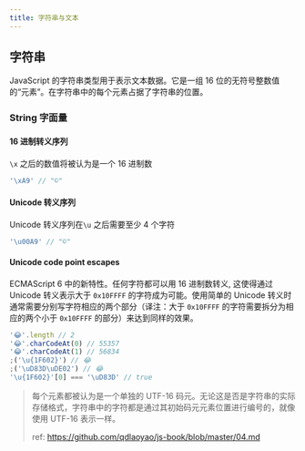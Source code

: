 ```yaml
---
title: 字符串与文本
---
```


## 字符串

JavaScript 的字符串类型用于表示文本数据。它是一组 16 位的无符号整数值的“元素”。在字符串中的每个元素占据了字符串的位置。

### String 字面量

#### 16 进制转义序列

`\x` 之后的数值将被认为是一个 16 进制数

```js
'\xA9' // "©"
```

#### Unicode 转义序列

Unicode 转义序列在`\u` 之后需要至少 4 个字符

```js
'\u00A9' // "©"
```

#### Unicode code point escapes

ECMAScript 6 中的新特性。任何字符都可以用 16 进制数转义, 这使得通过 Unicode 转义表示大于 `0x10FFFF` 的字符成为可能。使用简单的 Unicode 转义时通常需要分别写字符相应的两个部分（译注：大于 `0x10FFFF` 的字符需要拆分为相应的两个小于 `0x10FFFF` 的部分）来达到同样的效果。

```js
'😂'.length // 2
'😂'.charCodeAt(0) // 55357
'😂'.charCodeAt(1) // 56834
;('\u{1F602}') // 😂
;('\uD83D\uDE02') // 😂
'\u{1F602}'[0] === '\uD83D' // true
```

> 每个元素都被认为是一个单独的 UTF-16 码元。无论这是否是字符串的实际存储格式，字符串中的字符都是通过其初始码元元素位置进行编号的，就像使用 UTF-16 表示一样。
> 
> ref: https://github.com/qdlaoyao/js-book/blob/master/04.md
